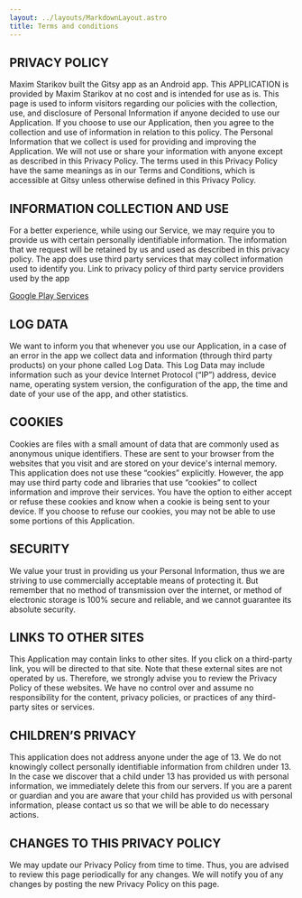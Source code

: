 ```yaml
---
layout: ../layouts/MarkdownLayout.astro
title: Terms and conditions
---
```


## PRIVACY POLICY

Maxim Starikov built the Gitsy app as an Android app. This APPLICATION is provided by Maxim Starikov at no cost and is intended for use as is. This page is used to inform visitors regarding our policies with the collection, use, and disclosure of Personal Information if anyone decided to use our Application. If you choose to use our Application, then you agree to the collection and use of information in relation to this policy. The Personal Information that we collect is used for providing and improving the Application. We will not use or share your information with anyone except as described in this Privacy Policy. The terms used in this Privacy Policy have the same meanings as in our Terms and Conditions, which is accessible at Gitsy unless otherwise defined in this Privacy Policy.

## INFORMATION COLLECTION AND USE

For a better experience, while using our Service, we may require you to provide us with certain personally identifiable information. The information that we request will be retained by us and used as described in this privacy policy. The app does use third party services that may collect information used to identify you. Link to privacy policy of third party service providers used by the app

[Google Play Services](https://www.google.com/policies/privacy/)

## LOG DATA

We want to inform you that whenever you use our Application, in a case of an error in the app we collect data and information (through third party products) on your phone called Log Data. This Log Data may include information such as your device Internet Protocol (“IP”) address, device name, operating system version, the configuration of the app, the time and date of your use of the app, and other statistics.

## COOKIES

Cookies are files with a small amount of data that are commonly used as anonymous unique identifiers. These are sent to your browser from the websites that you visit and are stored on your device's internal memory. This application does not use these “cookies” explicitly. However, the app may use third party code and libraries that use “cookies” to collect information and improve their services. You have the option to either accept or refuse these cookies and know when a cookie is being sent to your device. If you choose to refuse our cookies, you may not be able to use some portions of this Application.

## SECURITY

We value your trust in providing us your Personal Information, thus we are striving to use commercially acceptable means of protecting it. But remember that no method of transmission over the internet, or method of electronic storage is 100% secure and reliable, and we cannot guarantee its absolute security.

## LINKS TO OTHER SITES

This Application may contain links to other sites. If you click on a third-party link, you will be directed to that site. Note that these external sites are not operated by us. Therefore, we strongly advise you to review the Privacy Policy of these websites. We have no control over and assume no responsibility for the content, privacy policies, or practices of any third-party sites or services.

## CHILDREN’S PRIVACY

This application does not address anyone under the age of 13. We do not knowingly collect personally identifiable information from children under 13. In the case we discover that a child under 13 has provided us with personal information, we immediately delete this from our servers. If you are a parent or guardian and you are aware that your child has provided us with personal information, please contact us so that we will be able to do necessary actions.

## CHANGES TO THIS PRIVACY POLICY

We may update our Privacy Policy from time to time. Thus, you are advised to review this page periodically for any changes. We will notify you of any changes by posting the new Privacy Policy on this page.
